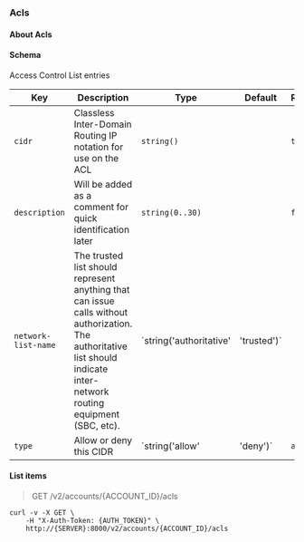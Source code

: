 ### Acls

#### About Acls

#### Schema

Access Control List entries



Key | Description | Type | Default | Required
--- | ----------- | ---- | ------- | --------
`cidr` | Classless Inter-Domain Routing IP notation for use on the ACL | `string()` |   | `true`
`description` | Will be added as a comment for quick identification later | `string(0..30)` |   | `false`
`network-list-name` | The trusted list should represent anything that can issue calls without authorization.  The authoritative list should indicate inter-network routing equipment (SBC, etc). | `string('authoritative' | 'trusted')` |   | `true`
`type` | Allow or deny this CIDR | `string('allow' | 'deny')` | `allow` | `true`



#### List items

> GET /v2/accounts/{ACCOUNT_ID}/acls

```shell
curl -v -X GET \
    -H "X-Auth-Token: {AUTH_TOKEN}" \
    http://{SERVER}:8000/v2/accounts/{ACCOUNT_ID}/acls
```

